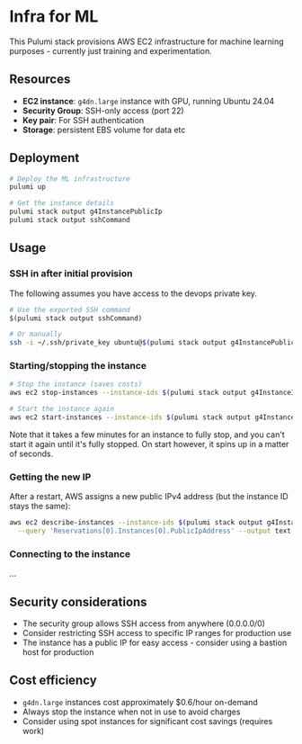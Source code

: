  # Infra for ML

This Pulumi stack provisions AWS EC2 infrastructure for machine learning purposes - currently just training and experimentation.


## Resources

- **EC2 instance**: `g4dn.large` instance with GPU, running Ubuntu 24.04
- **Security Group**: SSH-only access (port 22)
- **Key pair**: For SSH authentication
- **Storage**: persistent EBS volume for data etc


## Deployment

```sh
# Deploy the ML infrastructure
pulumi up

# Get the instance details
pulumi stack output g4InstancePublicIp
pulumi stack output sshCommand
```


## Usage

### SSH in after initial provision

The following assumes you have access to the devops private key.

```sh
# Use the exported SSH command
$(pulumi stack output sshCommand)

# Or manually
ssh -i ~/.ssh/private_key ubuntu@$(pulumi stack output g4InstancePublicIp)
```

### Starting/stopping the instance

```sh
# Stop the instance (saves costs)
aws ec2 stop-instances --instance-ids $(pulumi stack output g4InstanceId)

# Start the instance again
aws ec2 start-instances --instance-ids $(pulumi stack output g4InstanceId)
```

Note that it takes a few minutes for an instance to fully stop, and you can't start it again until it's fully stopped. On start however, it spins up in a matter of seconds.

### Getting the new IP

After a restart, AWS assigns a new public IPv4 address (but the instance ID stays the same):

```sh
aws ec2 describe-instances --instance-ids $(pulumi stack output g4InstanceId) \
  --query 'Reservations[0].Instances[0].PublicIpAddress' --output text
```

### Connecting to the instance

...


## Security considerations

- The security group allows SSH access from anywhere (0.0.0.0/0)
- Consider restricting SSH access to specific IP ranges for production use
- The instance has a public IP for easy access - consider using a bastion host for production


## Cost efficiency

- `g4dn.large` instances cost approximately $0.6/hour on-demand
- Always stop the instance when not in use to avoid charges
- Consider using spot instances for significant cost savings (requires work)
